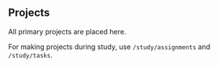 ## Projects

All primary projects are placed here.

For making projects during study, use `/study/assignments` and `/study/tasks`.
